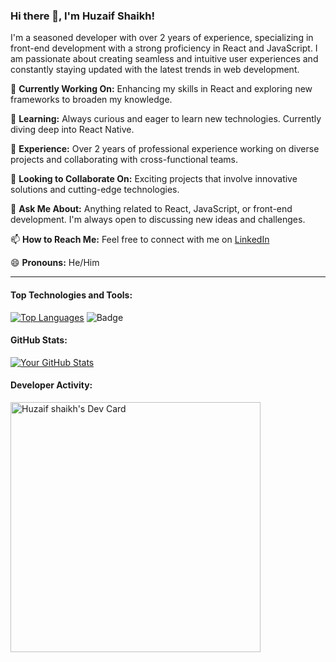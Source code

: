 ### Hi there 👋, I'm Huzaif Shaikh!

I'm a seasoned developer with over 2 years of experience, specializing in front-end development with a strong proficiency in React and JavaScript. I am passionate about creating seamless and intuitive user experiences and constantly staying updated with the latest trends in web development.

🔭 **Currently Working On:** Enhancing my skills in React and exploring new frameworks to broaden my knowledge.

🌱 **Learning:** Always curious and eager to learn new technologies. Currently diving deep into React Native.

💼 **Experience:** Over 2 years of professional experience working on diverse projects and collaborating with cross-functional teams.

👯 **Looking to Collaborate On:** Exciting projects that involve innovative solutions and cutting-edge technologies.

💬 **Ask Me About:** Anything related to React, JavaScript, or front-end development. I'm always open to discussing new ideas and challenges.

📫 **How to Reach Me:** Feel free to connect with me on [LinkedIn](https://www.linkedin.com/in/huzaif-shaikh/) 

😄 **Pronouns:** He/Him

---

#### Top Technologies and Tools:
[![Top Languages](https://github-readme-stats.vercel.app/api/top-langs/?username=huzaifsk&layout=compact)](https://github.com/huzaifsk)
![Badge](https://img.shields.io/badge/Badge-Label-brightgreen)

#### GitHub Stats:
[![Your GitHub Stats](https://github-readme-stats.vercel.app/api?username=huzaifsk&show_icons=true&theme=radical)](https://github.com/huzaifsk)

#### Developer Activity:
<a href="https://app.daily.dev/huzaifshaikh"><img src="https://api.daily.dev/devcards/5237361a65144f788955ed98c1325ff3.png?r=r8n" width="400" alt="Huzaif shaikh's Dev Card"/></a>
